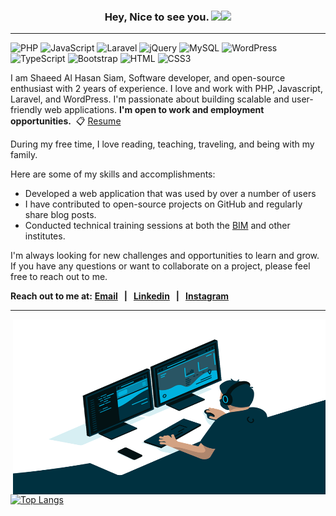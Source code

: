 <h3 align="center">Hey, Nice to see you. <img src="https://media.giphy.com/media/hvRJCLFzcasrR4ia7z/giphy.gif" width="28"><img src="https://emojis.slackmojis.com/emojis/images/1531849430/4246/blob-sunglasses.gif?1531849430" width="28"/></h3>
<hr>

![PHP](https://img.shields.io/badge/PHP-777BB4?style=flat-square&logo=php&logoColor=white)
![JavaScript](https://img.shields.io/badge/JavaScript-F7DF1E?style=flat-square&logo=javascript&logoColor=black)
![Laravel](https://img.shields.io/badge/Laravel-FF2D20?style=flat-square&logo=laravel&logoColor=white)
![jQuery](https://img.shields.io/badge/jQuery-0769AD?style=flat-square&logo=jquery&logoColor=white)
![MySQL](https://img.shields.io/badge/MySQL-005C84?style=flat-square&logo=mysql&logoColor=white)
![WordPress](https://img.shields.io/badge/Wordpress-21759B?style=flat-square&logo=wordpress&logoColor=white)
![TypeScript](https://img.shields.io/badge/TypeScript-007ACC?style=flat-square&logo=typescript&logoColor=white)
![Bootstrap](https://img.shields.io/badge/Bootstrap-563D7C?style=flat-square&logo=bootstrap&logoColor=white)
![HTML](https://img.shields.io/badge/HTML5-E34F26?style=flat-square&logo=html5&logoColor=white)
![CSS3](https://img.shields.io/badge/CSS3-1572B6?style=flat-square&logo=css3&logoColor=white)

<p>I am Shaeed Al Hasan Siam, Software developer, and open-source enthusiast with 2 years of experience. I love and work with PHP, Javascript, Laravel, and WordPress. I'm passionate about building scalable and user-friendly web applications. <b>I'm open to work and employment opportunities.</b>
<g-emoji class="g-emoji" alias="love_letter" fallback-src="https://github.githubassets.com/images/icons/emoji/unicode/1f48c.png">&nbsp📋</g-emoji> <a href="http://siamshaeed.com" target="_blank">Resume</a></p>
<p>During my free time, I love reading, teaching, traveling, and being with my family.</p> 

<p>Here are some of my skills and accomplishments:</p>
    <ul>
        <li>Developed a web application that was used by over a number of users</li>
        <li>I have contributed to open-source projects on GitHub and regularly share blog posts.</li>
        <li>Conducted technical training sessions at both the <a href="https://bim.gov.bd/" target="_blank">BIM</a> and other institutes.</li>
    </ul>
    <p>I'm always looking for new challenges and opportunities to learn and grow. If you have any questions or want to collaborate on a project, please feel free to reach out to me.</p>

<p><b>Reach out to me at:</b>
<b><a href="mailto:siamshaeed@gmail.com" target="_blank">Email</a>  &nbsp; | &nbsp; 
	<a href="https://www.linkedin.com/in/siamshaeed/" target="_blank">Linkedin</a> &nbsp; | &nbsp; 
	<a href="https://www.instagram.com/siamshaeed/" target="_blank">Instagram</a></b></p>
<hr>

<a href="http://siamshaeed.me">
<img align="right" target="_blank" alt="_siam_shaeed" src="https://github.com/SiamShaeed/siamshaeed/blob/main/image/code_siam.gif?raw=true" width="500" height="280"/> 
</a>


[![Top Langs](https://github-readme-stats.vercel.app/api/top-langs/?username=siamshaeed&langs_count=5)](https://github.com/siamshaeed)




